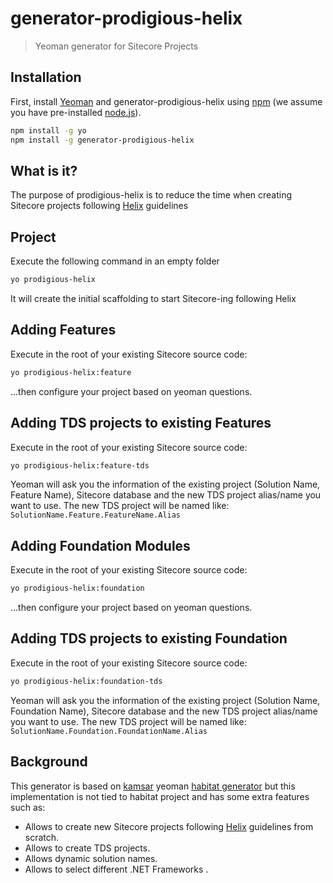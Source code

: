 # generator-prodigious-helix
> Yeoman generator for Sitecore Projects 

## Installation

First, install [Yeoman](http://yeoman.io) and generator-prodigious-helix using [npm](https://www.npmjs.com/) (we assume you have pre-installed [node.js](https://nodejs.org/)).

```bash
npm install -g yo
npm install -g generator-prodigious-helix
```

## What is it?
The purpose of prodigious-helix is to reduce the time when creating Sitecore projects following [Helix] guidelines

## Project
Execute the following command in an empty folder
```bash
yo prodigious-helix
```
It will create the initial scaffolding to start Sitecore-ing following Helix

## Adding Features

Execute in the root of your existing Sitecore source code:

```bash
yo prodigious-helix:feature
```
...then configure your project based on yeoman questions.


## Adding TDS projects to existing Features

Execute in the root of your existing Sitecore source code:

```bash
yo prodigious-helix:feature-tds
```
Yeoman will ask you the information of the existing project (Solution Name, Feature Name), Sitecore database and the new TDS project alias/name you want to use. The new TDS project will be named like: ```SolutionName.Feature.FeatureName.Alias ```

## Adding Foundation Modules

Execute in the root of your existing Sitecore source code:

```bash
yo prodigious-helix:foundation
```
...then configure your project based on yeoman questions.

## Adding TDS projects to existing Foundation

Execute in the root of your existing Sitecore source code:

```bash
yo prodigious-helix:foundation-tds
```
Yeoman will ask you the information of the existing project (Solution Name, Foundation Name), Sitecore database and the new TDS project alias/name you want to use. The new TDS project will be named like: ```SolutionName.Foundation.FoundationName.Alias ```


## Background

This generator is based on [kamsar] yeoman [habitat generator] but this implementation is not tied to habitat project and has some extra features such as:

* Allows to create new Sitecore projects following [Helix] guidelines from scratch.
* Allows to create TDS projects. 
* Allows dynamic solution names.
* Allows to select different .NET Frameworks .  


[kamsar]: https://twitter.com/kamsar
[habitat generator]: https://github.com/kamsar/generator-habitat/
[Helix]: http://helix.sitecore.net/

